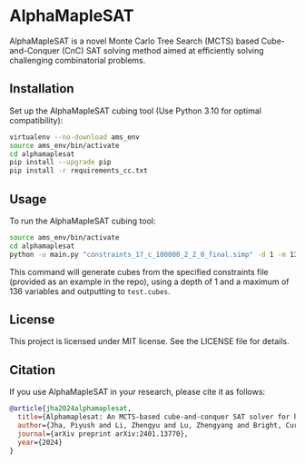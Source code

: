 # AlphaMapleSAT

AlphaMapleSAT is a novel Monte Carlo Tree Search (MCTS) based Cube-and-Conquer (CnC) SAT solving method aimed at efficiently solving challenging combinatorial problems. 

## Installation

Set up the AlphaMapleSAT cubing tool (Use Python 3.10 for optimal compatibility):

```bash
virtualenv --no-download ams_env
source ams_env/bin/activate
cd alphamaplesat
pip install --upgrade pip
pip install -r requirements_cc.txt
```

## Usage

To run the AlphaMapleSAT cubing tool:
```bash
source ams_env/bin/activate
cd alphamaplesat
python -u main.py "constraints_17_c_100000_2_2_0_final.simp" -d 1 -m 136 -o "test.cubes" -prod
```

This command will generate cubes from the specified constraints file (provided as an example in the repo), using a depth of 1 and a maximum of 136 variables and outputting to `test.cubes`. 

## License

This project is licensed under MIT license. See the LICENSE file for details.

## Citation

If you use AlphaMapleSAT in your research, please cite it as follows:

```bibtex
@article{jha2024alphamaplesat,
  title={Alphamaplesat: An MCTS-based cube-and-conquer SAT solver for hard combinatorial problems},
  author={Jha, Piyush and Li, Zhengyu and Lu, Zhengyang and Bright, Curtis and Ganesh, Vijay},
  journal={arXiv preprint arXiv:2401.13770},
  year={2024}
}
```
